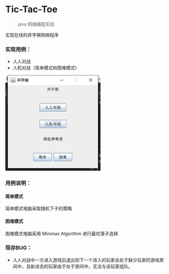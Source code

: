 # Tic-Tac-Toe
> java 网络编程实验

实现在线的井字棋网络程序

### 实现用例：

- 人人对战
- 人机对战（简单模式和困难模式）

![](https://github.com/HOLL4ND/tic-tac-toe/blob/master/Image/startwindow.png)

### 用例说明：

#### 简单模式

简单模式电脑采取随机下子的策略

#### 困难模式

困难模式电脑采用 Minimax Algorithm 进行最优落子选择

### 现存BUG：

- 人人对战中一方进入游戏后退出则下一个进入的玩家会处于缺少玩家的游戏房间中，且新进去的玩家由于处于房间中，无法与该玩家组队。

